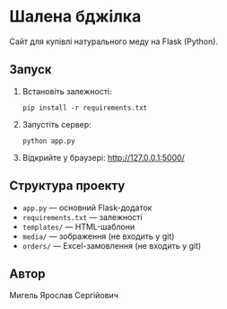# Шалена бджілка

Сайт для купівлі натурального меду на Flask (Python).

## Запуск

1. Встановіть залежності:
   ```
   pip install -r requirements.txt
   ```
2. Запустіть сервер:
   ```
   python app.py
   ```
3. Відкрийте у браузері: http://127.0.0.1:5000/

## Структура проекту
- `app.py` — основний Flask-додаток
- `requirements.txt` — залежності
- `templates/` — HTML-шаблони
- `media/` — зображення (не входить у git)
- `orders/` — Excel-замовлення (не входить у git)

## Автор
Мигель Ярослав Сергійович